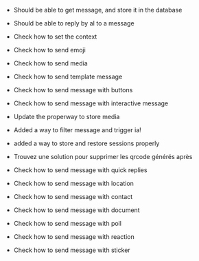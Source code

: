 
- Should be able to get message, and store it in the database 
- Should be able to reply by aI to a message
- Check how to set the context
- Check how to send emoji
- Check how to send media
- Check how to send template message
- Check how to send message with buttons
- Check how to send message with interactive message
- Update the properway to store media
- Added a way to filter message and trigger ia!
- added a way to store and restore sessions properly


- Trouvez une solution pour supprimer les qrcode générés après


- Check how to send message with quick replies
- Check how to send message with location
- Check how to send message with contact
- Check how to send message with document
- Check how to send message with poll
- Check how to send message with reaction
- Check how to send message with sticker